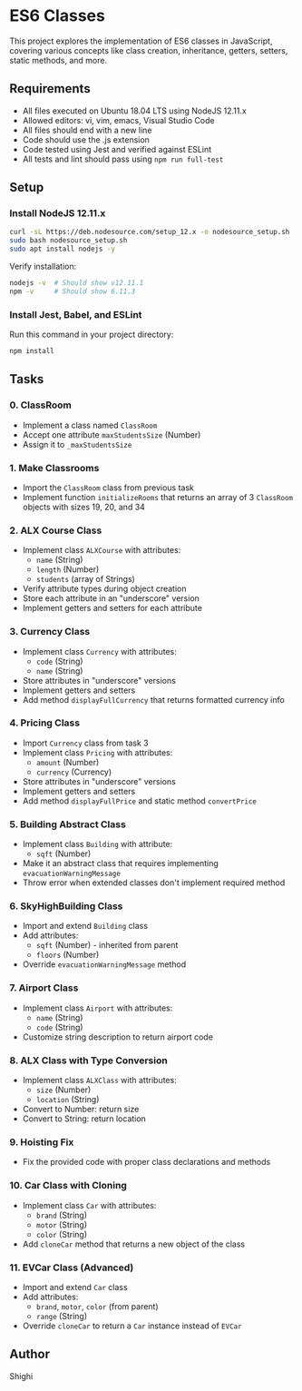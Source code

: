 # ES6 Classes

This project explores the implementation of ES6 classes in JavaScript, covering various concepts like class creation, inheritance, getters, setters, static methods, and more.

## Requirements

- All files executed on Ubuntu 18.04 LTS using NodeJS 12.11.x
- Allowed editors: vi, vim, emacs, Visual Studio Code
- All files should end with a new line
- Code should use the .js extension
- Code tested using Jest and verified against ESLint
- All tests and lint should pass using `npm run full-test`

## Setup

### Install NodeJS 12.11.x

```bash
curl -sL https://deb.nodesource.com/setup_12.x -o nodesource_setup.sh
sudo bash nodesource_setup.sh
sudo apt install nodejs -y
```

Verify installation:
```bash
nodejs -v  # Should show v12.11.1
npm -v     # Should show 6.11.3
```

### Install Jest, Babel, and ESLint

Run this command in your project directory:
```bash
npm install
```

## Tasks

### 0. ClassRoom
- Implement a class named `ClassRoom`
- Accept one attribute `maxStudentsSize` (Number)
- Assign it to `_maxStudentsSize`

### 1. Make Classrooms
- Import the `ClassRoom` class from previous task
- Implement function `initializeRooms` that returns an array of 3 `ClassRoom` objects with sizes 19, 20, and 34

### 2. ALX Course Class
- Implement class `ALXCourse` with attributes:
  - `name` (String)
  - `length` (Number)
  - `students` (array of Strings)
- Verify attribute types during object creation
- Store each attribute in an "underscore" version
- Implement getters and setters for each attribute

### 3. Currency Class
- Implement class `Currency` with attributes:
  - `code` (String)
  - `name` (String)
- Store attributes in "underscore" versions
- Implement getters and setters
- Add method `displayFullCurrency` that returns formatted currency info

### 4. Pricing Class
- Import `Currency` class from task 3
- Implement class `Pricing` with attributes:
  - `amount` (Number)
  - `currency` (Currency)
- Store attributes in "underscore" versions
- Implement getters and setters
- Add method `displayFullPrice` and static method `convertPrice`

### 5. Building Abstract Class
- Implement class `Building` with attribute:
  - `sqft` (Number)
- Make it an abstract class that requires implementing `evacuationWarningMessage`
- Throw error when extended classes don't implement required method

### 6. SkyHighBuilding Class
- Import and extend `Building` class
- Add attributes:
  - `sqft` (Number) - inherited from parent
  - `floors` (Number)
- Override `evacuationWarningMessage` method

### 7. Airport Class
- Implement class `Airport` with attributes:
  - `name` (String)
  - `code` (String)
- Customize string description to return airport code

### 8. ALX Class with Type Conversion
- Implement class `ALXClass` with attributes:
  - `size` (Number)
  - `location` (String)
- Convert to Number: return size
- Convert to String: return location

### 9. Hoisting Fix
- Fix the provided code with proper class declarations and methods

### 10. Car Class with Cloning
- Implement class `Car` with attributes:
  - `brand` (String)
  - `motor` (String)
  - `color` (String)
- Add `cloneCar` method that returns a new object of the class

### 11. EVCar Class (Advanced)
- Import and extend `Car` class
- Add attributes:
  - `brand`, `motor`, `color` (from parent)
  - `range` (String)
- Override `cloneCar` to return a `Car` instance instead of `EVCar`

## Author
Shighi
